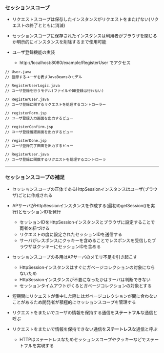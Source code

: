 ### セッションスコープ

- リクエストスコープは保存したインスタンスがリクエストをまたげない(リクエストの終了とともに消滅)
- セッションスコープに保存されたインスタンスは利用者がブラウザを閉じるか明示的にインスタンスを削除するまで使用可能

- ユーザ登録機能の実装
    - http://localhost:8080/example/RegisterUser でアクセス

```
// User.java
// 登録するユーザを表すJavaBeansのモデル

```

```
// RegisterUserLogic.java
// ユーザ登録を行うモデル(ファイルやDB登録は行わない)

```

```
// RegisterUser.java
// ユーザ登録に関するリクエストを処理するコントローラー

```

```
// registerForm.jsp
// ユーザ登録入力画面を出力するビュー

```

```
// registerConfirm.jsp
// ユーザ登録確認画面を出力するビュー

```

```
// registerDone.jsp
// ユーザ登録完了画面を出力するビュー

```

```
// RegisterUser.java
// ユーザ登録に関数するリクエストを処理するコントローラ

```

---
### セッションスコープの補足

- セッションスコープの正体であるHttpSessionインスタンスはユーザ(ブラウザ)ごとに作成される

- APサーバがHttpSessionインスタンスを作成する(最初のgetSession()を実行)とセッションIDを発行
    - セッションIDをHttpSessionインスタンスとブラウザに設定することで両者を紐づける
    - リクエストの度に設定されたセッションIDを送信する
    - サーバがレスポンスにクッキーを含めることでレスポンスを受信したブラウザはクッキーにセッションIDを含める

- セッションスコープの多用はAPサーバのメモリ不足を引き起こす
    - HttpSessionインスタンスはすぐにガベージコレクションの対象にならないため
    - HttpSessionインスタンスが不要になったかはサーバは判断できない
    - セッションタイムアウトがくるとガベージコレクションの対象とする

- 短期間にリクエストが集中した際にはガベージコレクションが間に合わないことがあるため開発者が積極的にセッションスコープを管理する

- リクエストをまたいでユーザの情報を保持する通信を**ステートフル**な通信と呼ぶ
- リクエストをまたいで情報を保持できない通信を**ステートレス**な通信と呼ぶ
    - HTTPはステートレスなためセッションスコープやクッキーなどでステートフルを実現する
